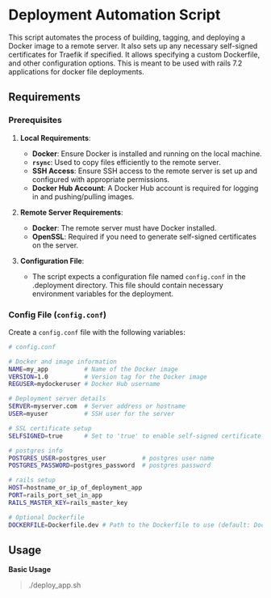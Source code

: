 # Deployment Automation Script

This script automates the process of building, tagging, and deploying a Docker image to a remote server. It also sets up any necessary self-signed certificates for Traefik if specified. It allows specifying a custom Dockerfile, and other configuration options. This is meant to be used with rails 7.2 applications for docker file deployments.

## Requirements

### Prerequisites

1. **Local Requirements**:
   - **Docker**: Ensure Docker is installed and running on the local machine.
   - **`rsync`**: Used to copy files efficiently to the remote server.
   - **SSH Access**: Ensure SSH access to the remote server is set up and configured with appropriate permissions.
   - **Docker Hub Account**: A Docker Hub account is required for logging in and pushing/pulling images.

2. **Remote Server Requirements**:
   - **Docker**: The remote server must have Docker installed.
   - **OpenSSL**: Required if you need to generate self-signed certificates on the server.

3. **Configuration File**:
   - The script expects a configuration file named `config.conf` in the .deployment directory. This file should contain necessary environment variables for the deployment.

### Config File (`config.conf`)

Create a `config.conf` file with the following variables:

```bash
# config.conf

# Docker and image information
NAME=my_app          # Name of the Docker image
VERSION=1.0          # Version tag for the Docker image
REGUSER=mydockeruser # Docker Hub username

# Deployment server details
SERVER=myserver.com  # Server address or hostname
USER=myuser          # SSH user for the server

# SSL certificate setup
SELFSIGNED=true      # Set to 'true' to enable self-signed certificate creation

# postgres info
POSTGRES_USER=postgres_user          # postgres user name
POSTGRES_PASSWORD=postgres_password  # postgres password

# rails setup
HOST=hostname_or_ip_of_deployment_app  
PORT=rails_port_set_in_app
RAILS_MASTER_KEY=rails_master_key

# Optional Dockerfile
DOCKERFILE=Dockerfile.dev # Path to the Dockerfile to use (default: Dockerfile)
```
## Usage
**Basic Usage**
>./deploy_app.sh
